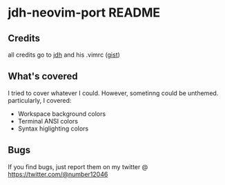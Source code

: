 # jdh-neovim-port README

## Credits
all credits go to [jdh](https://github.com/jdah) and his .vimrc ([gist](https://gist.github.com/jdah/4b4d98c2ced36eb07b017c4ae2c94bab)) 

## What's covered
I tried to cover whatever I could. However, sometinng could be unthemed. particularly, I covered:
- Workspace background colors
- Terminal ANSI colors 
- Syntax higlighting colors

## Bugs
If you find bugs, just report them on my twitter @ https://twitter.com/@number12046
